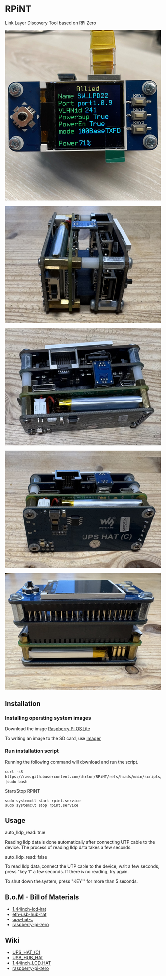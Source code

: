 # RPiNT

Link Layer Discovery Tool based on RPi Zero

![RPiNT](https://github.com/darton/RPiNT/blob/main/docs/images/RPiNT.jpg)

![RPiNT](https://github.com/darton/RPiNT/blob/main/docs/images/RPiNT1.jpeg)

![RPiNT](https://github.com/darton/RPiNT/blob/main/docs/images/RPiNT2.jpeg)

![RPiNT](https://github.com/darton/RPiNT/blob/main/docs/images/RPiNT3.jpeg)

![RPiNT](https://github.com/darton/RPiNT/blob/main/docs/images/RPiNT4.jpeg)

## Installation

### Installing operating system images 

Download the image [Raspberry Pi OS Lite](https://downloads.raspberrypi.org/raspios_lite_armhf_latest)

To writing an image to the SD card, use [Imager](https://www.raspberrypi.org/downloads/) 

### Run installation script

Running the following command will download and run the script.

```
curl -sS https://raw.githubusercontent.com/darton/RPiNT/refs/heads/main/scripts/install.sh |sudo bash
```

Start/Stop RPiNT
```
sudo systemctl start rpint.service
sudo systemclt stop rpint.service
```

## Usage

auto_lldp_read: true

Reading lldp data is done automatically after connecting UTP cable to the device. The process of reading lldp data takes a few seconds.


auto_lldp_read: false

To read lldp data, connect the UTP cable to the device, wait a few seconds, press "key 1" a few seconds. If there is no reading, try again.


To shut down the system, press "KEY1" for more than 5 seconds.

## B.o.M - Bill of Materials

* [1.44inch-lcd-hat](https://www.waveshare.com/product/raspberry-pi/displays/lcd-oled/1.44inch-lcd-hat.htm)
* [eth-usb-hub-hat](https://www.waveshare.com/product/raspberry-pi/hats/interface-power/eth-usb-hub-hat.htm)
* [ups-hat-c](https://www.waveshare.com/product/raspberry-pi/hats/interface-power/ups-hat-c.htm)
* [raspberry-pi-zero](https://www.waveshare.com/product/raspberry-pi/boards-kits/raspberry-pi-zero/raspberry-pi-zero.htm)

## Wiki

* [UPS_HAT_(C)](https://www.waveshare.com/wiki/UPS_HAT_(C))
* [USB_HUB_HAT](https://www.waveshare.com/wiki/ETH/USB_HUB_HAT)
* [1.44inch_LCD_HAT](https://www.waveshare.com/wiki/1.44inch_LCD_HAT)
* [raspberry-pi-zero](https://www.raspberrypi.com/documentation/computers/raspberry-pi.html#raspberry-pi-zero)
